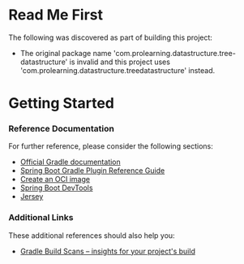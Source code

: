 # Read Me First
The following was discovered as part of building this project:

* The original package name 'com.prolearning.datastructure.tree-datastructure' is invalid and this project uses 'com.prolearning.datastructure.treedatastructure' instead.

# Getting Started

### Reference Documentation
For further reference, please consider the following sections:

* [Official Gradle documentation](https://docs.gradle.org)
* [Spring Boot Gradle Plugin Reference Guide](https://docs.spring.io/spring-boot/docs/2.6.0/gradle-plugin/reference/html/)
* [Create an OCI image](https://docs.spring.io/spring-boot/docs/2.6.0/gradle-plugin/reference/html/#build-image)
* [Spring Boot DevTools](https://docs.spring.io/spring-boot/docs/2.6.0/reference/htmlsingle/#using-boot-devtools)
* [Jersey](https://docs.spring.io/spring-boot/docs/2.6.0/reference/htmlsingle/#boot-features-jersey)

### Additional Links
These additional references should also help you:

* [Gradle Build Scans – insights for your project's build](https://scans.gradle.com#gradle)

